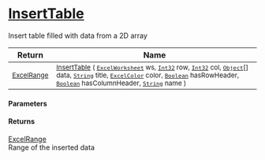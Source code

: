 # [InsertTable](./ExcelHelper-100664100.md)

Insert table filled with data from a 2D array

| Return | Name | 
| --- | --- | 
| <sub>[ExcelRange](./ExcelHelper-100664100.md)</sub>| <sub>[InsertTable](./ExcelHelper-100664100.md) ( [`ExcelWorksheet`](./ExcelHelper-100664100.md) ws, [`Int32`](https://docs.microsoft.com/en-us/dotnet/api/System.Int32) row, [`Int32`](https://docs.microsoft.com/en-us/dotnet/api/System.Int32) col, [`Object`](https://docs.microsoft.com/en-us/dotnet/api/System.Object)[] data, [`String`](https://docs.microsoft.com/en-us/dotnet/api/System.String) title, [`ExcelColor`](./../Excel/ExcelColor.md) color, [`Boolean`](https://docs.microsoft.com/en-us/dotnet/api/System.Boolean) hasRowHeader, [`Boolean`](https://docs.microsoft.com/en-us/dotnet/api/System.Boolean) hasColumnHeader, [`String`](https://docs.microsoft.com/en-us/dotnet/api/System.String) name )</sub>| <br>


#### Parameters

#### Returns
[ExcelRange](./ExcelHelper-100664100.md)<br>
Range of the inserted data
